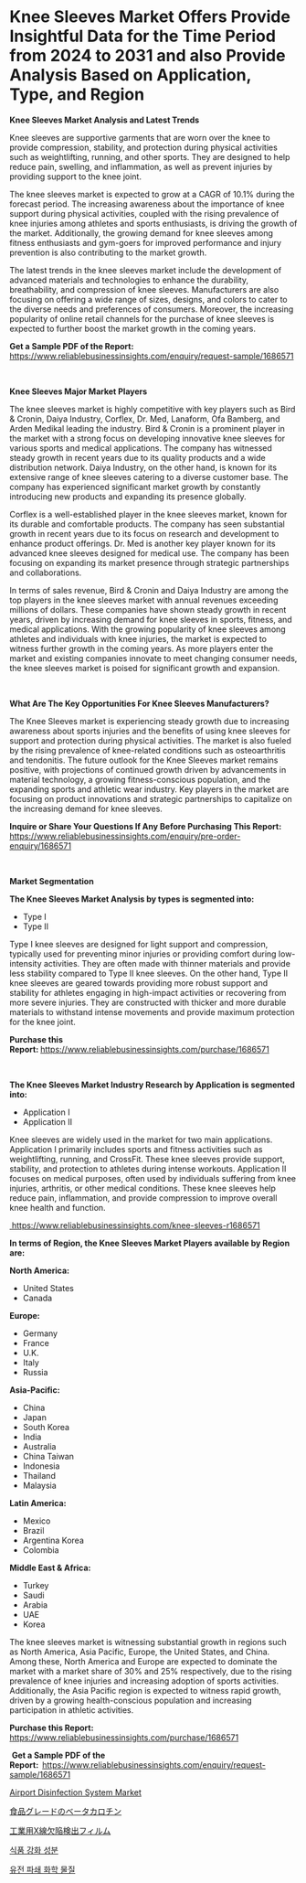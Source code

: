 <p><h1>Knee Sleeves Market Offers Provide Insightful Data for the Time Period from 2024 to 2031 and also Provide Analysis Based on Application, Type, and Region</h1></p><p><strong>Knee Sleeves Market Analysis and Latest Trends</strong></p>
<p><p>Knee sleeves are supportive garments that are worn over the knee to provide compression, stability, and protection during physical activities such as weightlifting, running, and other sports. They are designed to help reduce pain, swelling, and inflammation, as well as prevent injuries by providing support to the knee joint.</p><p>The knee sleeves market is expected to grow at a CAGR of 10.1% during the forecast period. The increasing awareness about the importance of knee support during physical activities, coupled with the rising prevalence of knee injuries among athletes and sports enthusiasts, is driving the growth of the market. Additionally, the growing demand for knee sleeves among fitness enthusiasts and gym-goers for improved performance and injury prevention is also contributing to the market growth.</p><p>The latest trends in the knee sleeves market include the development of advanced materials and technologies to enhance the durability, breathability, and compression of knee sleeves. Manufacturers are also focusing on offering a wide range of sizes, designs, and colors to cater to the diverse needs and preferences of consumers. Moreover, the increasing popularity of online retail channels for the purchase of knee sleeves is expected to further boost the market growth in the coming years.</p></p>
<p><strong>Get a Sample PDF of the Report:&nbsp;</strong> <a href="https://www.reliablebusinessinsights.com/enquiry/request-sample/1686571">https://www.reliablebusinessinsights.com/enquiry/request-sample/1686571</a></p>
<p>&nbsp;</p>
<p><strong>Knee Sleeves Major Market Players</strong></p>
<p><p>The knee sleeves market is highly competitive with key players such as Bird & Cronin, Daiya Industry, Corflex, Dr. Med, Lanaform, Ofa Bamberg, and Arden Medikal leading the industry. Bird & Cronin is a prominent player in the market with a strong focus on developing innovative knee sleeves for various sports and medical applications. The company has witnessed steady growth in recent years due to its quality products and a wide distribution network. Daiya Industry, on the other hand, is known for its extensive range of knee sleeves catering to a diverse customer base. The company has experienced significant market growth by constantly introducing new products and expanding its presence globally.</p><p>Corflex is a well-established player in the knee sleeves market, known for its durable and comfortable products. The company has seen substantial growth in recent years due to its focus on research and development to enhance product offerings. Dr. Med is another key player known for its advanced knee sleeves designed for medical use. The company has been focusing on expanding its market presence through strategic partnerships and collaborations.</p><p>In terms of sales revenue, Bird & Cronin and Daiya Industry are among the top players in the knee sleeves market with annual revenues exceeding millions of dollars. These companies have shown steady growth in recent years, driven by increasing demand for knee sleeves in sports, fitness, and medical applications. With the growing popularity of knee sleeves among athletes and individuals with knee injuries, the market is expected to witness further growth in the coming years. As more players enter the market and existing companies innovate to meet changing consumer needs, the knee sleeves market is poised for significant growth and expansion.</p></p>
<p>&nbsp;</p>
<p><strong>What Are The Key Opportunities For Knee Sleeves Manufacturers?</strong></p>
<p><p>The Knee Sleeves market is experiencing steady growth due to increasing awareness about sports injuries and the benefits of using knee sleeves for support and protection during physical activities. The market is also fueled by the rising prevalence of knee-related conditions such as osteoarthritis and tendonitis. The future outlook for the Knee Sleeves market remains positive, with projections of continued growth driven by advancements in material technology, a growing fitness-conscious population, and the expanding sports and athletic wear industry. Key players in the market are focusing on product innovations and strategic partnerships to capitalize on the increasing demand for knee sleeves.</p></p>
<p><strong>Inquire or Share Your Questions If Any Before Purchasing This Report:</strong> <a href="https://www.reliablebusinessinsights.com/enquiry/pre-order-enquiry/1686571">https://www.reliablebusinessinsights.com/enquiry/pre-order-enquiry/1686571</a></p>
<p>&nbsp;</p>
<p><strong>Market Segmentation</strong></p>
<p><strong>The Knee Sleeves Market Analysis by types is segmented into:</strong></p>
<p><ul><li>Type I</li><li>Type II</li></ul></p>
<p><p>Type I knee sleeves are designed for light support and compression, typically used for preventing minor injuries or providing comfort during low-intensity activities. They are often made with thinner materials and provide less stability compared to Type II knee sleeves. On the other hand, Type II knee sleeves are geared towards providing more robust support and stability for athletes engaging in high-impact activities or recovering from more severe injuries. They are constructed with thicker and more durable materials to withstand intense movements and provide maximum protection for the knee joint.</p></p>
<p><strong>Purchase this Report:&nbsp;</strong><a href="https://www.reliablebusinessinsights.com/purchase/1686571">https://www.reliablebusinessinsights.com/purchase/1686571</a></p>
<p>&nbsp;</p>
<p><strong>The Knee Sleeves Market Industry Research by Application is segmented into:</strong></p>
<p><ul><li>Application I</li><li>Application II</li></ul></p>
<p><p>Knee sleeves are widely used in the market for two main applications. Application I primarily includes sports and fitness activities such as weightlifting, running, and CrossFit. These knee sleeves provide support, stability, and protection to athletes during intense workouts. Application II focuses on medical purposes, often used by individuals suffering from knee injuries, arthritis, or other medical conditions. These knee sleeves help reduce pain, inflammation, and provide compression to improve overall knee health and function.</p></p>
<p><a href="https://www.reliablebusinessinsights.com/knee-sleeves-r1686571">&nbsp;https://www.reliablebusinessinsights.com/knee-sleeves-r1686571</a></p>
<p><strong>In terms of Region, the Knee Sleeves Market Players available by Region are:</strong></p>
<p>
    <p> <strong> North America: </strong>
        <ul>
            <li>United States</li>
            <li>Canada</li>
        </ul>
        </p> 
    <p> <strong> Europe: </strong>
        <ul>
            <li>Germany</li>
            <li>France</li>
            <li>U.K.</li>
            <li>Italy</li>
            <li>Russia</li>
        </ul>
        </p> 
    <p> <strong> Asia-Pacific: </strong>
        <ul>
            <li>China</li>
            <li>Japan</li>
            <li>South Korea</li>
            <li>India</li>
            <li>Australia</li>
            <li>China Taiwan</li>
            <li>Indonesia</li>
            <li>Thailand</li>
            <li>Malaysia</li>
        </ul>
        </p> 
    <p> <strong> Latin America: </strong>
        <ul>
            <li>Mexico</li>
            <li>Brazil</li>
            <li>Argentina Korea</li>
            <li>Colombia</li>
        </ul>
        </p> 
    <p> <strong> Middle East & Africa: </strong>
        <ul>
            <li>Turkey</li>
            <li>Saudi</li>
            <li>Arabia</li>
            <li>UAE</li>
            <li>Korea</li>
        </ul>
    </p>
    </p>
<p><p>The knee sleeves market is witnessing substantial growth in regions such as North America, Asia Pacific, Europe, the United States, and China. Among these, North America and Europe are expected to dominate the market with a market share of 30% and 25% respectively, due to the rising prevalence of knee injuries and increasing adoption of sports activities. Additionally, the Asia Pacific region is expected to witness rapid growth, driven by a growing health-conscious population and increasing participation in athletic activities.</p></p>
<p><strong>Purchase this Report: </strong><a href="https://www.reliablebusinessinsights.com/purchase/1686571">https://www.reliablebusinessinsights.com/purchase/1686571</a></p>
<p>&nbsp;<strong>Get a Sample PDF of the Report:&nbsp;&nbsp;</strong><a href="https://www.reliablebusinessinsights.com/enquiry/request-sample/1686571">https://www.reliablebusinessinsights.com/enquiry/request-sample/1686571</a></p>
<p><strong></strong></p>
<p><p><a href="https://github.com/guneycigdem35/Market-Research-Report-List-3/blob/main/airport-disinfection-system-market.md">Airport Disinfection System Market</a></p><p><a href="https://github.com/zoetazuur/Market-Research-Report-List-2/blob/main/6349552111155.md">食品グレードのベータカロチン</a></p><p><a href="https://github.com/dadanedu33/Market-Research-Report-List-2/blob/main/1460425111154.md">工業用X線欠陥検出フィルム</a></p><p><a href="https://medium.com/@lucianmaluan2022/%EC%8B%9D%ED%92%88-%EA%B0%95%ED%99%94-%EC%9B%90%EB%A3%8C-%EC%8B%9C%EC%9E%A5-%EC%A0%84%EB%A7%9D-%EC%82%B0%EC%97%85-%EA%B0%9C%EC%9A%94-%EB%B0%8F-%EC%98%88%EC%B8%A1-2024%EB%85%84-2031%EB%85%84-18dbd2e7b0b6">식품 강화 성분</a></p><p><a href="https://github.com/Evans21Bill/Market-Research-Report-List-1/blob/main/6169961106049.md">유전 파쇄 화학 물질</a></p></p>